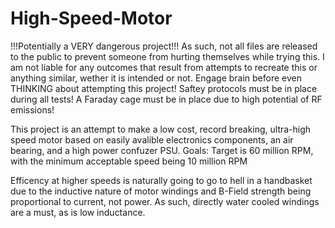 # High-Speed-Motor
!!!Potentially a VERY dangerous project!!!
As such, not all files are released to the public to prevent someone from hurting themselves while trying this.
I am not liable for any outcomes that result from attempts to recreate this or anything similar, wether it is intended or not.
Engage brain before even THINKING about attempting this project! 
Saftey protocols must be in place during all tests!
A Faraday cage must be in place due to high potential of RF emissions!

This project is an attempt to make a low cost, record breaking, ultra-high speed motor based on easily avalible electronics components, an air bearing, and a high power confuzer PSU.
Goals: Target is 60 million RPM, with the minimum acceptable speed being 10 million RPM

Efficency at higher speeds is naturally going to go to hell in a handbasket due to the inductive nature of motor windings and B-Field strength being proportional to current, not power.
As such, directly water cooled windings are a must, as is low inductance.
